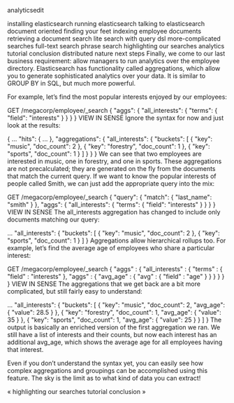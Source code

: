 analyticsedit

installing elasticsearch
running elasticsearch
talking to elasticsearch
document oriented
finding your feet
indexing employee documents
retrieving a document
search lite
search with query dsl
more-complicated searches
full-text search
phrase search
highlighting our searches
analytics
tutorial conclusion
distributed nature
next steps
Finally, we come to our last business requirement: allow managers to run analytics over the employee directory. Elasticsearch has functionality called aggregations, which allow you to generate sophisticated analytics over your data. It is similar to GROUP BY in SQL, but much more powerful.

For example, let’s find the most popular interests enjoyed by our employees:

GET /megacorp/employee/_search
{
  "aggs": {
    "all_interests": {
      "terms": { "field": "interests" }
    }
  }
}
VIEW IN SENSE
Ignore the syntax for now and just look at the results:

{
   ...
   "hits": { ... },
   "aggregations": {
      "all_interests": {
         "buckets": [
            {
               "key":       "music",
               "doc_count": 2
            },
            {
               "key":       "forestry",
               "doc_count": 1
            },
            {
               "key":       "sports",
               "doc_count": 1
            }
         ]
      }
   }
}
We can see that two employees are interested in music, one in forestry, and one in sports. These aggregations are not precalculated; they are generated on the fly from the documents that match the current query. If we want to know the popular interests of people called Smith, we can just add the appropriate query into the mix:

GET /megacorp/employee/_search
{
  "query": {
    "match": {
      "last_name": "smith"
    }
  },
  "aggs": {
    "all_interests": {
      "terms": {
        "field": "interests"
      }
    }
  }
}
VIEW IN SENSE
The all_interests aggregation has changed to include only documents matching our query:

  ...
  "all_interests": {
     "buckets": [
        {
           "key": "music",
           "doc_count": 2
        },
        {
           "key": "sports",
           "doc_count": 1
        }
     ]
  }
Aggregations allow hierarchical rollups too. For example, let’s find the average age of employees who share a particular interest:

GET /megacorp/employee/_search
{
    "aggs" : {
        "all_interests" : {
            "terms" : { "field" : "interests" },
            "aggs" : {
                "avg_age" : {
                    "avg" : { "field" : "age" }
                }
            }
        }
    }
}
VIEW IN SENSE
The aggregations that we get back are a bit more complicated, but still fairly easy to understand:

  ...
  "all_interests": {
     "buckets": [
        {
           "key": "music",
           "doc_count": 2,
           "avg_age": {
              "value": 28.5
           }
        },
        {
           "key": "forestry",
           "doc_count": 1,
           "avg_age": {
              "value": 35
           }
        },
        {
           "key": "sports",
           "doc_count": 1,
           "avg_age": {
              "value": 25
           }
        }
     ]
  }
The output is basically an enriched version of the first aggregation we ran. We still have a list of interests and their counts, but now each interest has an additional avg_age, which shows the average age for all employees having that interest.

Even if you don’t understand the syntax yet, you can easily see how complex aggregations and groupings can be accomplished using this feature. The sky is the limit as to what kind of data you can extract!

«  highlighting our searches     tutorial conclusion  »
